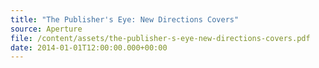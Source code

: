 ```yaml
---
title: "The Publisher's Eye: New Directions Covers"
source: Aperture
file: /content/assets/the-publisher-s-eye-new-directions-covers.pdf
date: 2014-01-01T12:00:00.000+00:00
---
```

